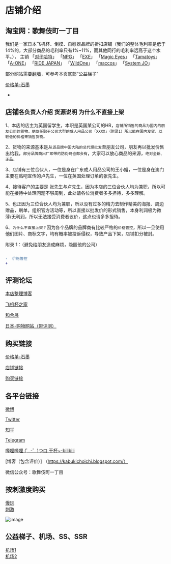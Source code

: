 店铺介绍
=
淘宝网：歌舞伎町一丁目
-
我们是一家日本飞机杯、倒模、自慰器品牌的折扣店铺（我们的整体毛利率是低于14%的，大部分商品的毛利率只有1%~11%，而其他同行的毛利率远高于这个水平。），
主销 
「[对子哈特](http://www.toysheart.asia)」
「[NPG](https://www.ms-online.co.jp/maker-npg/)」
「[EXE](https://www.ms-online.co.jp/maker-gproject/)」
「[Magic Eyes](http://magiceyes.jp)」
「[Tamatoys](https://www.ms-online.co.jp/maker-tamatoys/)」
「[A-ONE](https://www.ms-online.co.jp/maker-aone/)」
「[RIDE JAPAN](https://www.ms-online.co.jp/maker-ridejapan/)」
「[WildOne](https://www.wildone.co.jp/products/list.php?category_id=44)」
「[maccos](https://maccos.jp/category/maccos_all/onaho/)」
「[System JO](http://www.systemjo.com/)」

部分网站需要[翻墙](https://zhidao.baidu.com/question/424709092060414212.html)，可参考本页底部“公益梯子”

[价格单-石墨](https://shimo.im/sheets/QjtgPvctkYTW6Q8X/L1qpj)

-
店铺`各负责人介绍`  `货源说明` `为什么不直接上架`
-
1、本店的店主为英国留学生，本职是英国某公司的HR，`店铺所销售的商品为国内的朋友公司的货物，朋友任职于公司大型的成人用品公司「XXXX」（附录1）所以能在国内发货，以较低的价格来销售货物。`

2、货物的来源基本是从`该品牌中国大陆的总代理批发`至朋友公司，朋友再以批发价售出给我，`部分品牌商出厂即带的防伪码也都会有`，大家可以放心商品的来源，`绝对全新、正品。`

3、店铺有三位合伙人，一位是身在广东成人用品公司的王小姐，一位是身在澳门主要在贴吧宣传的卢先生，一位在英国处理订单的张先生。

4、接待客户的主要是 张先生与卢先生，因为本店的三位合伙人均为兼职，所以可能在接待中处理问题不够周到，此处请各位消费者多多担待，多多理解。

5、也正因为三位合伙人均为兼职，所以没有过多的精力去制作精美的海报、周边赠品，刷单，组织官方活动等，所以直接以批发价的形式销售，本身利润极为微薄/无利润，所以无法接受消费者议价，这点也请多多担待。

6、`为什么不直接上架？`因为各个品牌的品牌商有比较严格的`价格管控`，所以一旦使用他们图片、商标文字，均有概率被投诉侵权，导致产品下架，店铺扣分被封。

附录
1：（避免给朋友造成麻烦，隐匿他的公司）




```diff 

-  价格管控
+  

``` 



评测论坛
-
[本店整理博客](https://kabukichoichi.blogspot.com/)

[飞机杯之家](https://www.maifjb.com/)

[和合晟](http://bbs.hehesheng.com/)

[日本-购物网站（带评测）](https://www.ms-online.co.jp)







购买链接
-
[价格单-石墨](https://shimo.im/sheets/QjtgPvctkYTW6Q8X/L1qpj)

[店铺链接](https://shop124652346.taobao.com)  

[购买链接](https://shop124652346.taobao.com/search.htm?spm=a1z10.3-c.w4002-17811677544.5.42a07b15sUNYI5&_ksTS=1597474428676_154&callback=jsonp155&mid=w-17811677544-0&wid=17811677544&path=%2Fsearch.htm&orderType=hotsell_desc)  


各平台链接
-
[微博](https://weibo.com/p/1005057188012002)  

[Twitter](https://mobile.twitter.com/YLS104Z)  

[知乎](https://www.zhihu.com/people/dddddd-60-78/activities)  

[Telegram](https://t.me/YLS104)  

[哔哩哔哩 (゜-゜)つロ 干杯~-bilibili](https://space.bilibili.com/626150297/dynamic)  

[博客（包含评价）] （https://kabukichoichi.blogspot.com/）  


微信公众号：歌舞伎町一丁目



按刺激度购买
-
[慢玩](https://item.taobao.com/item.htm?id=613305164403)  
[刺激](https://item.taobao.com/item.htm?id=613825814845)  


![image](https://upload.wikimedia.org/wikipedia/commons/2/23/Kabukicho_Ichibangai_2.jpg)



公益梯子、机场、SS、SSR
-
[机场1](https://www.yahahanpo.com)  
[机场2](https://t.me/ngcss) 



